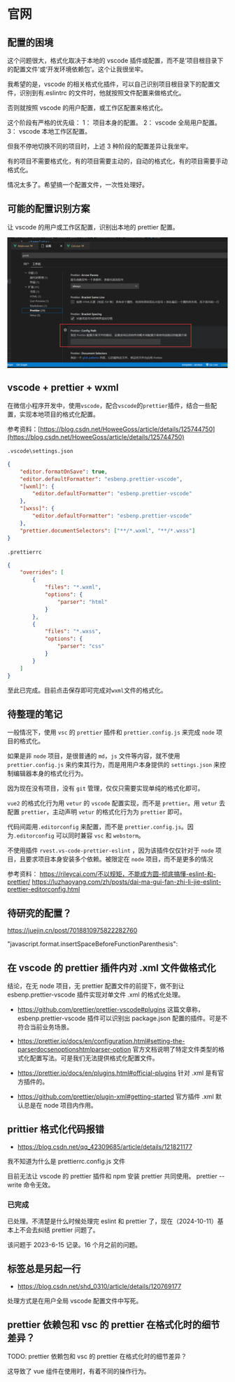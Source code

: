 # 官网

## 配置的困境

这个问题很大，格式化取决于本地的 vscode 插件或配置，而不是‘项目根目录下的配置文件’或‘开发环境依赖包’。这个让我很坐牢。

我希望的是，vscode 的相关格式化插件，可以自己识别项目根目录下的配置文件，识别到有.eslintrc 的文件时，他就按照文件配置来做格式化。

否则就按照 vscode 的用户配置，或工作区配置来格式化。

这个阶段有严格的优先级：
1： 项目本身的配置。
2： vscode 全局用户配置。
3： vscode 本地工作区配置。

但我不停地切换不同的项目时，上述 3 种阶段的配置差异让我坐牢。

有的项目不需要格式化，有的项目需要主动的，自动的格式化，有的项目需要手动格式化。

情况太多了。希望搞一个配置文件，一次性处理好。

## 可能的配置识别方案

让 vscode 的用户或工作区配置，识别出本地的 prettier 配置。

![image-20221020100452727](https://raw.githubusercontent.com/RuanZhongNan/img-store/main/img/image-20221020100452727.png)

## vscode + prettier + wxml

在微信小程序开发中，使用`vscode`，配合`vscode`的`prettier`插件，结合一些配置，实现本地项目的格式化配置。

参考资料：[https://blog.csdn.net/HoweeGoss/article/details/125744750](https://blog.csdn.net/HoweeGoss/article/details/125744750)

`.vscode\settings.json`

```json
{
	"editor.formatOnSave": true,
	"editor.defaultFormatter": "esbenp.prettier-vscode",
	"[wxml]": {
		"editor.defaultFormatter": "esbenp.prettier-vscode"
	},
	"[wxss]": {
		"editor.defaultFormatter": "esbenp.prettier-vscode"
	},
	"prettier.documentSelectors": ["**/*.wxml", "**/*.wxss"]
}
```

`.prettierrc`

```json
{
	"overrides": [
		{
			"files": "*.wxml",
			"options": {
				"parser": "html"
			}
		},
		{
			"files": "*.wxss",
			"options": {
				"parser": "css"
			}
		}
	]
}
```

至此已完成。目前点击保存即可完成对`wxml`文件的格式化。

## 待整理的笔记

一般情况下，使用 `vsc` 的 `prettier` 插件和 `prettier.config.js` 来完成 `node` 项目的格式化。

如果是非 `node` 项目，是很普通的 `md`，`js` 文件等内容，就不使用 `prettier.config.js` 来约束其行为，而是用用户本身提供的 `settings.json` 来控制编辑器本身的格式化行为。

因为现在没有项目，没有 `git` 管理，仅仅只需要实现单纯的格式化即可。

`vue2` 的格式化行为用 `vetur` 的 `vscode` 配置实现，而不是 `prettier`。用 `vetur` 去配置 `prettier`，主动声明 `vetur` 的格式化行为为 `prettier` 即可。

代码间距用`.editorconfig` 来配置，而不是 `prettier.config.js`。因为`.editorconfig` 可以同时兼容 `vsc` 和 `webstorm`。

不使用插件 `rvest.vs-code-prettier-eslint` ，因为该插件仅仅针对于 `node` 项目，且要求项目本身安装多个依赖。被限定在 `node` 项目，而不是更多的情况

参考资料：
https://rileycai.com/不以规矩，不能成方圆-彻底搞懂-eslint-和-prettier/
https://luzhaoyang.com/zh/posts/dai-ma-gui-fan-zhi-li-jie-eslint-prettier-editorconfig.html

## 待研究的配置？

https://juejin.cn/post/7018810975822282760

"javascript.format.insertSpaceBeforeFunctionParenthesis":

## 在 vscode 的 prettier 插件内对 .xml 文件做格式化

结论，在无 node 项目，无 prettier 配置文件的前提下，做不到让 esbenp.prettier-vscode 插件实现对单文件 .xml 的格式化处理。

- https://github.com/prettier/prettier-vscode#plugins
  这篇文章称，esbenp.prettier-vscode 插件可以识别出 package.json 配置的插件。可是不符合当前业务场景。

- https://prettier.io/docs/en/configuration.html#setting-the-parserdocsenoptionshtmlparser-option
  官方文档说明了特定文件类型的格式化配置写法。可是我们无法提供格式化配置文件。

- https://prettier.io/docs/en/plugins.html#official-plugins
  针对 .xml 是有官方插件的。

- https://github.com/prettier/plugin-xml#getting-started
  官方插件 .xml 默认总是在 node 项目内作用。

## prittier 格式化代码报错

- https://blog.csdn.net/qq_42309685/article/details/121821177

我不知道为什么是 prettierrc.config.js 文件

目前无法让 vscode 的 prettier 插件和 npm 安装 prettier 共同使用。 prettier --write 命令无效。

### 已完成

已处理。不清楚是什么时候处理完 eslint 和 prettier 了，现在（2024-10-11）基本上不会去纠结 prettier 问题了。

该问题于 2023-6-15 记录。16 个月之前的问题。

## 标签总是另起一行

- https://blog.csdn.net/shd_0310/article/details/120769177

处理方式是在用户全局 vscode 配置文件中写死。

## prettier 依赖包和 vsc 的 prettier 在格式化时的细节差异？

TODO: prettier 依赖包和 vsc 的 prettier 在格式化时的细节差异？

这导致了 vue 组件在使用时，有着不同的操作行为。

